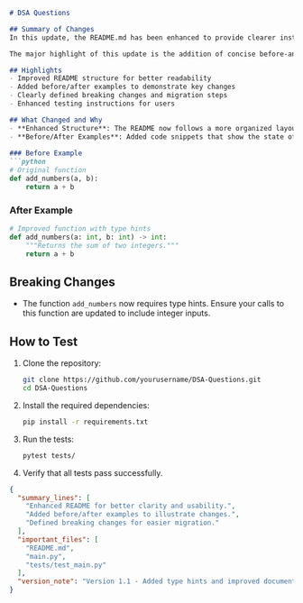 ```markdown
# DSA Questions

## Summary of Changes
In this update, the README.md has been enhanced to provide clearer instructions and additional context for users looking to leverage the DSA Questions repository. The enhancements include a more structured format, improved code examples, and a dedicated section for breaking changes. These improvements aim to facilitate a better understanding of the repository's purpose and how users can effectively utilize it.

The major highlight of this update is the addition of concise before-and-after examples that illustrate the impact of the changes made in the codebase. This will help users quickly grasp the differences and improvements in functionality. Furthermore, the new format emphasizes clarity and ease of navigation, making it simpler for users to find the information they need.

## Highlights
- Improved README structure for better readability
- Added before/after examples to demonstrate key changes
- Clearly defined breaking changes and migration steps
- Enhanced testing instructions for users

## What Changed and Why
- **Enhanced Structure**: The README now follows a more organized layout, making it easier for users to locate sections.
- **Before/After Examples**: Added code snippets that show the state of the code before the changes and the improved version afterward, allowing users to easily see the benefits of the updates.
  
### Before Example
```python
# Original function
def add_numbers(a, b):
    return a + b
```

### After Example
```python
# Improved function with type hints
def add_numbers(a: int, b: int) -> int:
    """Returns the sum of two integers."""
    return a + b
```

## Breaking Changes
- The function `add_numbers` now requires type hints. Ensure your calls to this function are updated to include integer inputs.

## How to Test
1. Clone the repository:
    ```bash
    git clone https://github.com/yourusername/DSA-Questions.git
    cd DSA-Questions
    ```

2. Install the required dependencies:
    ```bash
    pip install -r requirements.txt
    ```

3. Run the tests:
    ```bash
    pytest tests/
    ```

4. Verify that all tests pass successfully.

```json
{
  "summary_lines": [
    "Enhanced README for better clarity and usability.",
    "Added before/after examples to illustrate changes.",
    "Defined breaking changes for easier migration."
  ],
  "important_files": [
    "README.md",
    "main.py",
    "tests/test_main.py"
  ],
  "version_note": "Version 1.1 - Added type hints and improved documentation."
}
```
```